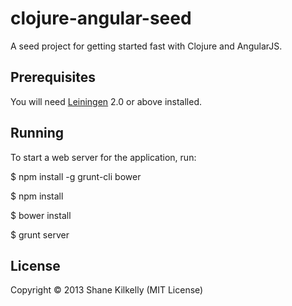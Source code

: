 # clojure-angular-seed

A seed project for getting started fast with Clojure and AngularJS.

## Prerequisites

You will need [Leiningen][1] 2.0 or above installed.

[1]: https://github.com/technomancy/leiningen

## Running

To start a web server for the application, run:

  $ npm install -g grunt-cli bower

  $ npm install

  $ bower install

  $ grunt server


## License

Copyright © 2013 Shane Kilkelly (MIT License)
